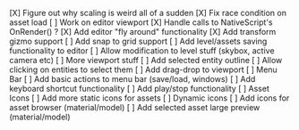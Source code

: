 [X] Figure out why scaling is weird all of a sudden
    [X] Fix race condition on asset load
[ ] Work on editor viewport
    [X] Handle calls to NativeScript's OnRender() ? 
    [X] Add editor "fly around" functionality
    [X] Add transform gizmo support
    [ ] Add snap to grid support
[ ] Add level/assets saving functionality to editor
[ ] Allow modification to level stuff (skybox, active camera etc)
[ ] More viewport stuff
    [ ] Add selected entity outline
    [ ] Allow clicking on entities to select them
    [ ] Add drag-drop to viewport
[ ] Menu Bar
    [ ] Add basic actions to menu bar (save/load, windows)
    [ ] Add keyboard shortcut functionality
[ ] Add play/stop functionality
[ ] Asset Icons
    [ ] Add more static icons for assets
    [ ] Dynamic icons
        [ ] Add icons for asset browser (material/model)
        [ ] Add selected asset large preview (material/model)
